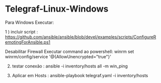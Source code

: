 # Telegraf-Linux-Windows

Para Windows Executar: 


1 ) incluir script :  
https://github.com/ansible/ansible/blob/devel/examples/scripts/ConfigureRemotingForAnsible.ps1

Desabilitar Firewall
Executar command ao powershell: winrm set winrm/config/service '@{AllowUnencrypted="true"}'

2)  testar conexão : 
ansible -i inventory/hosts all -m win_ping

3) Aplicar em Hosts : 
ansible-playbook telegraf.yaml -i inventory/hosts


